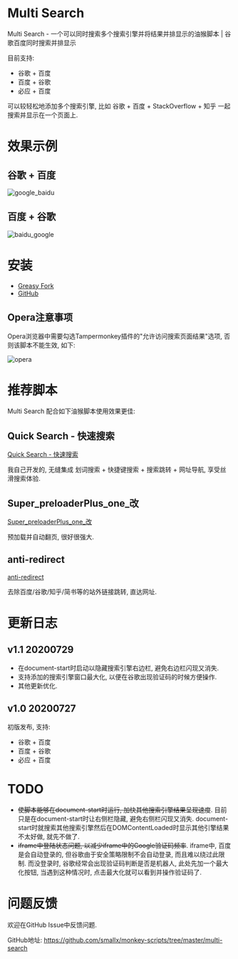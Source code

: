 # Multi Search

Multi Search - 一个可以同时搜索多个搜索引擎并将结果并排显示的油猴脚本 | 谷歌百度同时搜索并排显示

目前支持:
- 谷歌 + 百度
- 百度 + 谷歌
- 必应 + 百度

可以较轻松地添加多个搜索引擎, 比如 谷歌 + 百度 + StackOverflow + 知乎 一起搜索并显示在一个页面上.

# 效果示例

## 谷歌 + 百度

![google_baidu](https://github.com/smallx/monkey-scripts/raw/master/multi-search/images/google_baidu.gif)

## 百度 + 谷歌

![baidu_google](https://github.com/smallx/monkey-scripts/raw/master/multi-search/images/baidu_google.gif)

# 安装

- [Greasy Fork](https://greasyfork.org/zh-CN/scripts/407794)
- [GitHub](https://github.com/smallx/monkey-scripts/raw/master/multi-search/multi-search.user.js)

## Opera注意事项

Opera浏览器中需要勾选Tampermonkey插件的"允许访问搜索页面结果"选项, 否则该脚本不能生效, 如下:

![opera](https://github.com/smallx/monkey-scripts/raw/master/multi-search/images/opera.png)

# 推荐脚本

Multi Search 配合如下油猴脚本使用效果更佳:

## Quick Search - 快速搜索

[Quick Search - 快速搜索](https://greasyfork.org/zh-CN/scripts/408250)

我自己开发的, 无缝集成 划词搜索 + 快捷键搜索 + 搜索跳转 + 网址导航, 享受丝滑搜索体验.

## Super_preloaderPlus_one_改

[Super_preloaderPlus_one_改](https://greasyfork.org/zh-CN/scripts/33522)

预加载并自动翻页, 很好很强大.

## anti-redirect

[anti-redirect](https://greasyfork.org/zh-CN/scripts/11915)

去除百度/谷歌/知乎/简书等的站外链接跳转, 直达网址.

# 更新日志

## v1.1 20200729
- 在document-start时启动以隐藏搜索引擎右边栏, 避免右边栏闪现又消失.
- 支持添加的搜索引擎窗口最大化, 以便在谷歌出现验证码的时候方便操作.
- 其他更新优化.

## v1.0 20200727
初版发布, 支持:
- 谷歌 + 百度
- 百度 + 谷歌
- 必应 + 百度

# TODO

- ~~使脚本能够在document-start时运行, 加快其他搜索引擎结果呈现速度~~. 目前只是在document-start时让右侧栏隐藏, 避免右侧栏闪现又消失. document-start时就搜索其他搜索引擎然后在DOMContentLoaded时显示其他引擎结果不太好做, 就先不做了.
- ~~iframe中登陆状态问题, 以减少iframe中的Google验证码频率~~. iframe中, 百度是会自动登录的, 但谷歌由于安全策略限制不会自动登录, 而且难以绕过此限制. 而没登录时, 谷歌经常会出现验证码判断是否是机器人, 此处先加一个最大化按钮, 当遇到这种情况时, 点击最大化就可以看到并操作验证码了.

# 问题反馈

欢迎在GitHub Issue中反馈问题.

GitHub地址: https://github.com/smallx/monkey-scripts/tree/master/multi-search
